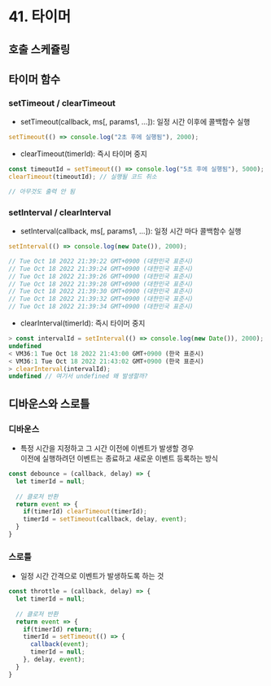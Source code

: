 # 41. 타이머
## 호출 스케쥴링
## 타이머 함수
### setTimeout / clearTimeout
- setTimeout(callback, ms[, params1, ...]): 일정 시간 이후에 콜백함수 실행
```Javascript
setTimeout(() => console.log("2초 후에 실행됨"), 2000);
```
- clearTimeout(timerId): 즉시 타이머 중지
```Javascript
const timeoutId = setTimeout(() => console.log("5초 후에 실행됨"), 5000);
clearTimeout(timeoutId); // 실행될 코드 취소

// 아무것도 출력 안 됨
```
### setInterval / clearInterval
- setInterval(callback, ms[, params1, ...]): 일정 시간 마다 콜백함수 실행
```Javascript
setInterval(() => console.log(new Date()), 2000);

// Tue Oct 18 2022 21:39:22 GMT+0900 (대한민국 표준시)
// Tue Oct 18 2022 21:39:24 GMT+0900 (대한민국 표준시)
// Tue Oct 18 2022 21:39:26 GMT+0900 (대한민국 표준시)
// Tue Oct 18 2022 21:39:28 GMT+0900 (대한민국 표준시)
// Tue Oct 18 2022 21:39:30 GMT+0900 (대한민국 표준시)
// Tue Oct 18 2022 21:39:32 GMT+0900 (대한민국 표준시)
// Tue Oct 18 2022 21:39:34 GMT+0900 (대한민국 표준시)
```
- clearInterval(timerId): 즉시 타이머 중지
```Javascript
> const intervalId = setInterval(() => console.log(new Date()), 2000);
undefined
< VM36:1 Tue Oct 18 2022 21:43:00 GMT+0900 (한국 표준시)
< VM36:1 Tue Oct 18 2022 21:43:02 GMT+0900 (한국 표준시)
> clearInterval(intervalId);
undefined // 여기서 undefined 왜 발생할까?
```
## 디바운스와 스로틀
### 디바운스
- 특정 시간을 지정하고 그 시간 이전에 이벤트가 발생할 경우  
  이전에 실행하려던 이벤트는 종료하고 새로운 이벤트 등록하는 방식
```Javascript
const debounce = (callback, delay) => {
  let timerId = null;
  
  // 클로저 반환
  return event => {
    if(timerId)	clearTimeout(timerId);
    timerId = setTimeout(callback, delay, event);
  }
}
```
### 스로틀
- 일정 시간 간격으로 이벤트가 발생하도록 하는 것
```Javascript
const throttle = (callback, delay) => {
  let timerId = null;
  
  // 클로저 반환
  return event => {
    if(timerId)	return;
    timerId = setTimeout(() => {
      callback(event);
      timerId = null;
    }, delay, event);
  }
}
```